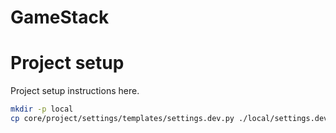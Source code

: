 # GameStack

Project setup
=============

Project setup instructions here.

```bash
mkdir -p local
cp core/project/settings/templates/settings.dev.py ./local/settings.dev.py
```
